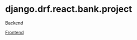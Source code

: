 # django.drf.react.bank.project

[Backend](https://api-django-drf-erica.herokuapp.com/)

[Frontend](https://reactfrontendapp.herokuapp.com/)


